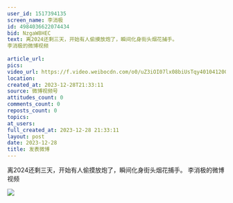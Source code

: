 ```yaml
---
user_id: 1517394135
screen_name: 李消极
id: 4984036622074434
bid: NzgaW8HEC
text: 离2024还剩三天，开始有人偷摸放炮了，瞬间化身街头烟花捕手。 
李消极的微博视频
 
article_url: 
pics: 
video_url: https://f.video.weibocdn.com/o0/uZ3iOI07lx08biUsTqy4010412003TbD0E010.mp4?label=mp4_ld&template=360x640.24.0&ori=0&ps=1CwnkDw1GXwCQx&Expires=1735251385&ssig=17%2BJrUV5qX&KID=unistore,video
location: 
created_at: 2023-12-28T21:33:11
source: 微博视频号
attitudes_count: 0
comments_count: 0
reposts_count: 0
topics: 
at_users: 
full_created_at: 2023-12-28 21:33:11
layout: post
date: 2023-12-28
title: 发表微博
---
```


离2024还剩三天，开始有人偷摸放炮了，瞬间化身街头烟花捕手。 
李消极的微博视频
 
![](https://image.baidu.com/search/down?url=)
